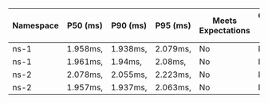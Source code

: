 | Namespace | P50 (ms) | P90 (ms) | P95 (ms) | Meets Expectations | Completed Without Errors |
|-----------|----------|----------|----------|---------------------|--------------------------|
| ns-1 | 1.958ms, | 1.938ms, | 2.079ms, | No | No |
| ns-1 | 1.961ms, | 1.94ms, | 2.08ms, | No | No |
| ns-2 | 2.078ms, | 2.055ms, | 2.223ms, | No | No |
| ns-2 | 1.957ms, | 1.937ms, | 2.063ms, | No | No |

